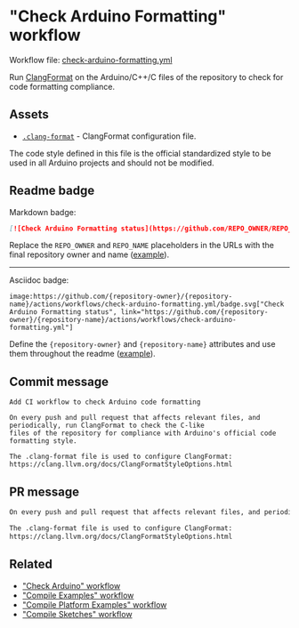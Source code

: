 # "Check Arduino Formatting" workflow

Workflow file: [check-arduino-formatting.yml](check-arduino-formatting.yml)

Run [ClangFormat](https://clang.llvm.org/docs/ClangFormat.html) on the Arduino/C++/C files of the repository to check for code formatting compliance.

## Assets

- [`.clang-format`](assets/check-arduino-formatting/.clang-format) - ClangFormat configuration file.

The code style defined in this file is the official standardized style to be used in all Arduino projects and should not be modified.

## Readme badge

Markdown badge:

```markdown
[![Check Arduino Formatting status](https://github.com/REPO_OWNER/REPO_NAME/actions/workflows/check-arduino-formatting.yml/badge.svg)](https://github.com/REPO_OWNER/REPO_NAME/actions/workflows/check-arduino-formatting.yml)
```

Replace the `REPO_OWNER` and `REPO_NAME` placeholders in the URLs with the final repository owner and name ([example](https://raw.githubusercontent.com/arduino-libraries/ArduinoIoTCloud/master/README.md)).

---

Asciidoc badge:

```adoc
image:https://github.com/{repository-owner}/{repository-name}/actions/workflows/check-arduino-formatting.yml/badge.svg["Check Arduino Formatting status", link="https://github.com/{repository-owner}/{repository-name}/actions/workflows/check-arduino-formatting.yml"]
```

Define the `{repository-owner}` and `{repository-name}` attributes and use them throughout the readme ([example](https://raw.githubusercontent.com/arduino-libraries/WiFiNINA/master/README.adoc)).

## Commit message

```
Add CI workflow to check Arduino code formatting

On every push and pull request that affects relevant files, and periodically, run ClangFormat to check the C-like
files of the repository for compliance with Arduino's official code formatting style.

The .clang-format file is used to configure ClangFormat:
https://clang.llvm.org/docs/ClangFormatStyleOptions.html
```

## PR message

```markdown
On every push and pull request that affects relevant files, and periodically, run [ClangFormat](https://clang.llvm.org/docs/ClangFormat.html) to check the C-like files of the repository for compliance with Arduino's official code formatting style.

The .clang-format file is used to configure ClangFormat:
https://clang.llvm.org/docs/ClangFormatStyleOptions.html
```

## Related

- ["Check Arduino" workflow](check-arduino.md)
- ["Compile Examples" workflow](compile-examples.md)
- ["Compile Platform Examples" workflow](compile-platform-examples.md)
- ["Compile Sketches" workflow](compile-sketches.md)
